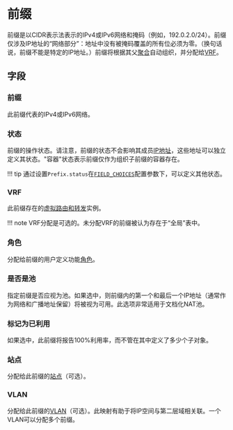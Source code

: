 # 前缀

前缀是以CIDR表示法表示的IPv4或IPv6网络和掩码（例如，192.0.2.0/24）。前缀仅涉及IP地址的“网络部分”：地址中没有被掩码覆盖的所有位必须为零。（换句话说，前缀不能是特定的IP地址。）前缀将根据其父[聚合](./aggregate.md)自动组织，并分配给[VRF](./vrf.md)。

## 字段

### 前缀

此前缀代表的IPv4或IPv6网络。

### 状态

前缀的操作状态。请注意，前缀的状态不会影响其成员[IP地址](./ipaddress.md)，这些地址可以独立定义其状态。"容器"状态表示前缀仅作为组织子前缀的容器存在。

!!! tip
    通过设置`Prefix.status`在[`FIELD_CHOICES`](../../configuration/data-validation.md#field_choices)配置参数下，可以定义其他状态。

### VRF

此前缀存在的[虚拟路由和转发](./vrf.md)实例。

!!! note
    VRF分配是可选的。未分配VRF的前缀被认为存在于“全局”表中。

### 角色

分配给前缀的用户定义功能[角色](./role.md)。

### 是否是池

指定前缀是否应视为池。如果选中，则前缀内的第一个和最后一个IP地址（通常作为网络和广播地址保留）将被视为可用。此选项非常适用于文档化NAT池。

### 标记为已利用

如果选中，此前缀将报告100%利用率，而不管在其中定义了多少个子对象。

### 站点

分配给此前缀的[站点](../dcim/site.md)（可选）。

### VLAN

分配给此前缀的[VLAN](./vlan.md)（可选）。此映射有助于将IP空间与第二层域相关联。一个VLAN可以分配多个前缀。
